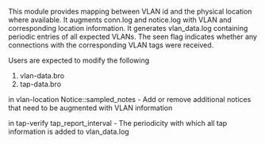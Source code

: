 This module provides mapping between VLAN id and the physical location where available.
It augments conn.log and notice.log with VLAN and corresponding location information.
It generates vlan_data.log containing periodic entries of all expected VLANs.
The seen flag indicates whether any connections with the corresponding VLAN tags were received.

Users are expected to modify the following
1. vlan-data.bro
2. tap-data.bro

in vlan-location
    Notice::sampled_notes - Add or remove additional notices that need to be augmented with VLAN information

in tap-verify
    tap_report_interval - The periodicity with which all tap information is added to vlan_data.log
